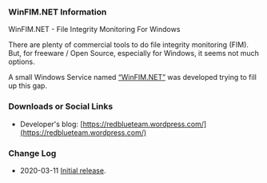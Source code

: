 ### WinFIM.NET Information
WinFIM.NET - File Integrity Monitoring For Windows

There are plenty of commercial tools to do file integrity monitoring (FIM). But, for freeware / Open Source, especially for Windows, it seems not much options.

A small Windows Service named [“WinFIM.NET”](https://github.com/OWASP/www-project-winfim.net/tree/master/WinFIM.NET) was developed trying to fill up this gap.

### Downloads or Social Links
* Developer's blog: [https://redblueteam.wordpress.com/](https://redblueteam.wordpress.com/)

### Change Log
* 2020-03-11 [Initial release](https://redblueteam.wordpress.com/2020/03/11/winfim-net-windows-file-integrity-monitoring/).

